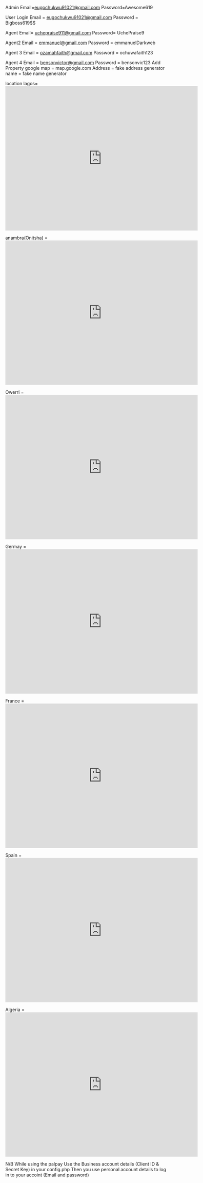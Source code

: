 Admin
Email=eugochukwu91021@gmail.com
Password=Awesome619

User Login
Email = eugochukwu91021@gmail.com
Password = Bigboss619$$

Agent
Email= uchepraise911@gmail.com
Password= UchePraise9

Agent2
Email = emmanuel@gmail.com
Password = emmanuelDarkweb

Agent 3
Email = ozamahfaith@gmail.com
Password = ochuwafaith123

Agent 4
Email = bensonvictor@gmail.com
Password = bensonvic123
 Add Property
google map = map.google.com
Address = fake address generator
name = fake name generator

location 
lagos= <iframe src="https://www.google.com/maps/embed?pb=!1m18!1m12!1m3!1d253682.46310642836!2d3.1191414046784316!3d6.548369373436928!2m3!1f0!2f0!3f0!3m2!1i1024!2i768!4f13.1!3m3!1m2!1s0x103b8b2ae68280c1%3A0xdc9e87a367c3d9cb!2sLagos!5e0!3m2!1sen!2sng!4v1724726977388!5m2!1sen!2sng" width="600" height="450" style="border:0;" allowfullscreen="" loading="lazy" referrerpolicy="no-referrer-when-downgrade"></iframe>

anambra(Onitsha) = <iframe src="https://www.google.com/maps/embed?pb=!1m18!1m12!1m3!1d63470.91911973083!2d6.7790478278953135!3d6.139777716121959!2m3!1f0!2f0!3f0!3m2!1i1024!2i768!4f13.1!3m3!1m2!1s0x104393bed6cb93b7%3A0xd75544d3750782f7!2sOnitsha%2C%20Anambra!5e0!3m2!1sen!2sng!4v1724727276723!5m2!1sen!2sng" width="600" height="450" style="border:0;" allowfullscreen="" loading="lazy" referrerpolicy="no-referrer-when-downgrade"></iframe>

Owerri = <iframe src="https://www.google.com/maps/embed?pb=!1m18!1m12!1m3!1d127083.59928298678!2d6.99114920450034!3d5.513096112792103!2m3!1f0!2f0!3f0!3m2!1i1024!2i768!4f13.1!3m3!1m2!1s0x104259980202a4a1%3A0x2b97fd8924660eb1!2sOwerri%2C%20Imo!5e0!3m2!1sen!2sng!4v1724727232819!5m2!1sen!2sng" width="600" height="450" style="border:0;" allowfullscreen="" loading="lazy" referrerpolicy="no-referrer-when-downgrade"></iframe>

Germay = <iframe src="https://www.google.com/maps/embed?pb=!1m18!1m12!1m3!1d10348506.38870413!2d-0.10693463509810415!3d50.71083284720556!2m3!1f0!2f0!3f0!3m2!1i1024!2i768!4f13.1!3m3!1m2!1s0x479a721ec2b1be6b%3A0x75e85d6b8e91e55b!2sGermany!5e0!3m2!1sen!2sng!4v1724727323526!5m2!1sen!2sng" width="600" height="450" style="border:0;" allowfullscreen="" loading="lazy" referrerpolicy="no-referrer-when-downgrade"></iframe>

France = <iframe src="https://www.google.com/maps/embed?pb=!1m18!1m12!1m3!1d11426993.341495778!2d-7.991886956716002!3d45.634888609565415!2m3!1f0!2f0!3f0!3m2!1i1024!2i768!4f13.1!3m3!1m2!1s0xd54a02933785731%3A0x6bfd3f96c747d9f7!2sFrance!5e0!3m2!1sen!2sng!4v1724727364625!5m2!1sen!2sng" width="600" height="450" style="border:0;" allowfullscreen="" loading="lazy" referrerpolicy="no-referrer-when-downgrade"></iframe>

Spain = <iframe src="https://www.google.com/maps/embed?pb=!1m18!1m12!1m3!1d13330643.074773183!2d-17.597531993440512!3d35.34195650581622!2m3!1f0!2f0!3f0!3m2!1i1024!2i768!4f13.1!3m3!1m2!1s0xc42e3783261bc8b%3A0xa6ec2c940768a3ec!2sSpain!5e0!3m2!1sen!2sng!4v1724727398379!5m2!1sen!2sng" width="600" height="450" style="border:0;" allowfullscreen="" loading="lazy" referrerpolicy="no-referrer-when-downgrade"></iframe>

Algeria = <iframe src="https://www.google.com/maps/embed?pb=!1m18!1m12!1m3!1d14469029.813646808!2d-8.988671417315121!3d27.702524706648372!2m3!1f0!2f0!3f0!3m2!1i1024!2i768!4f13.1!3m3!1m2!1s0xd7e8a6a28037bd1%3A0x7140bee3abd7f8a2!2sAlgeria!5e0!3m2!1sen!2sng!4v1724727427614!5m2!1sen!2sng" width="600" height="450" style="border:0;" allowfullscreen="" loading="lazy" referrerpolicy="no-referrer-when-downgrade"></iframe>



N/B
While using the palpay
Use the Business account details (Client ID & Secret Key) in your config.php
Then you use personal account details to log in to your accoint (Email and password)

